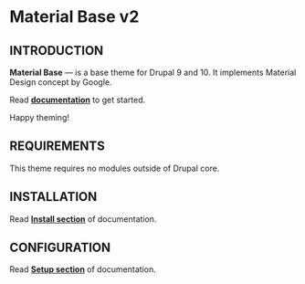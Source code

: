 Material Base v2
================

INTRODUCTION
------------

**Material Base** — is a base theme for Drupal 9 and 10.
It implements Material Design concept by Google.

Read **[documentation](docs/index.md)** to get started.

Happy theming!

REQUIREMENTS
------------

This theme requires no modules outside of Drupal core.

INSTALLATION
------------

Read **[Install section](docs/install.md)** of documentation.


CONFIGURATION
-------------

Read **[Setup section](docs/setup.md)** of documentation.
